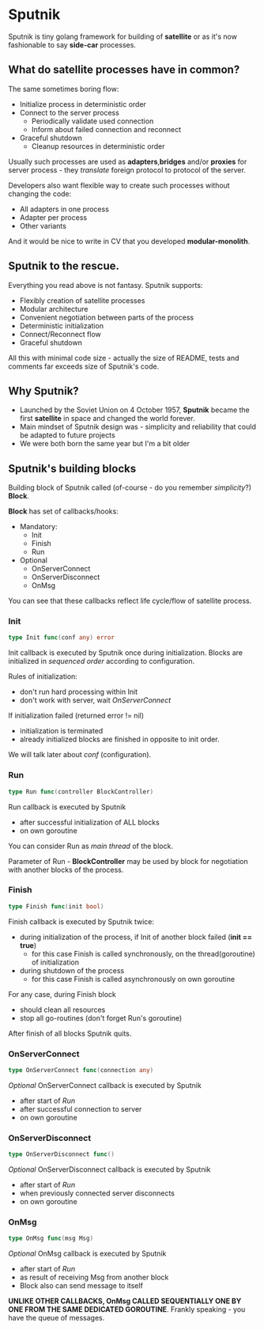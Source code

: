 # Sputnik
Sputnik is tiny golang framework for building of **satellite** or as it's now fashionable to say **side-car** processes.

##  What do satellite processes have in common?
The same sometimes boring flow:
* Initialize process in deterministic order
* Connect to the server process
  * Periodically validate used connection
  * Inform about failed connection and reconnect
* Graceful shutdown
  * Cleanup resources in deterministic order


Usually such processes are used as **adapters**,**bridges** and/or **proxies** for server process - they *translate* foreign protocol to protocol of the server. 
 
Developers also want flexible way to create such processes without changing the code:
  * All adapters in one process
  * Adapter per process
  * Other variants

And it would be nice to write in CV that you developed **modular-monolith**. 


##  Sputnik to the rescue.
Everything you read above is not fantasy.
Sputnik supports:
* Flexibly creation of satellite processes
* Modular architecture
* Convenient negotiation between parts of the process
* Deterministic initialization
* Connect/Reconnect flow
* Graceful shutdown

All this with minimal code size - actually the size of README, tests and comments far exceeds size of Sputnik's code.

## Why Sputnik?
* Launched by the Soviet Union on 4 October 1957, **Sputnik** became the first **satellite** in space and changed the world forever.
* Main mindset of Sputnik design was - simplicity and reliability that could be adapted to future projects
* We were both born the same year but I'm a bit older


## Sputnik's building blocks
Building block of Sputnik called (of-course - do you remember *simplicity*?)   **Block**.

**Block** has set of callbacks/hooks:
* Mandatory:
  * Init
  * Finish
  * Run
* Optional
  * OnServerConnect
  * OnServerDisconnect
  * OnMsg

You can see that these callbacks reflect life cycle/flow of satellite process.  

### Init

```go
type Init func(conf any) error
```

Init callback is executed by Sputnik once during initialization.
Blocks are initialized in *sequenced order* according to configuration.

Rules of initialization:
 * don't run hard processing within Init
 * don't work with server, wait *OnServerConnect*

If initialization failed (returned error != nil)
 * initialization is terminated
 * already initialized blocks are finished in opposite to init order.


 We will talk later about *conf* (configuration). 

### Run

```go
type Run func(controller BlockController)
```

Run callback is executed by Sputnik
* after successful initialization of ALL blocks
* on own goroutine

You can consider Run as *main thread* of the block.

Parameter of Run - **BlockController** may be used by block for negotiation with another blocks of the process.

### Finish

```go
type Finish func(init bool)
```

Finish callback is executed by Sputnik twice:
* during initialization of the process, if Init of another block failed (**init == true**)
  * for this case Finish is called synchronously, on the thread(goroutine) of initialization
* during shutdown of the process 
  * for this case Finish is called asynchronously on own goroutine

For any case, during Finish block
* should clean all resources
* stop all go-routines (don't forget Run's goroutine)

After finish of all blocks Sputnik quits.

### OnServerConnect

```go
type OnServerConnect func(connection any)
```

*Optional* OnServerConnect callback is executed by Sputnik
* after start of *Run*
* after successful connection to server
* on own goroutine


### OnServerDisconnect

```go
type OnServerDisconnect func()
```
*Optional* OnServerDisconnect callback is executed by Sputnik
* after start of *Run*
* when previously connected server disconnects
* on own goroutine

### OnMsg

```go
type OnMsg func(msg Msg)
```
*Optional*  OnMsg callback is executed by Sputnik 
* after start of *Run*
* as result of receiving Msg from another block
* Block also can send message to itself

**UNLIKE OTHER CALLBACKS, OnMsg CALLED SEQUENTIALLY ONE BY ONE FROM THE SAME DEDICATED GOROUTINE**. Frankly speaking - you have the queue of messages.